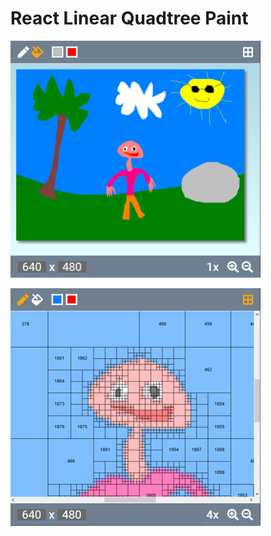 # React Linear Quadtree Paint

![Example: Overview](images/example1.png)

![Example: Zooming with grid and key render active](images/example2.png)